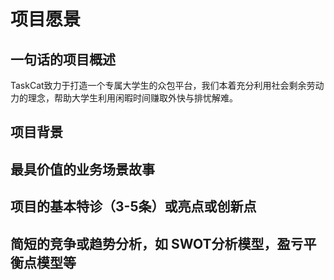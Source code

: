 # 项目愿景

## 一句话的项目概述
TaskCat致力于打造一个专属大学生的众包平台，我们本着充分利用社会剩余劳动力的理念，帮助大学生利用闲暇时间赚取外快与排忧解难。

## 项目背景


## 最具价值的业务场景故事
## 项目的基本特诊（3-5条）或亮点或创新点
## 简短的竞争或趋势分析，如 SWOT分析模型，盈亏平衡点模型等
